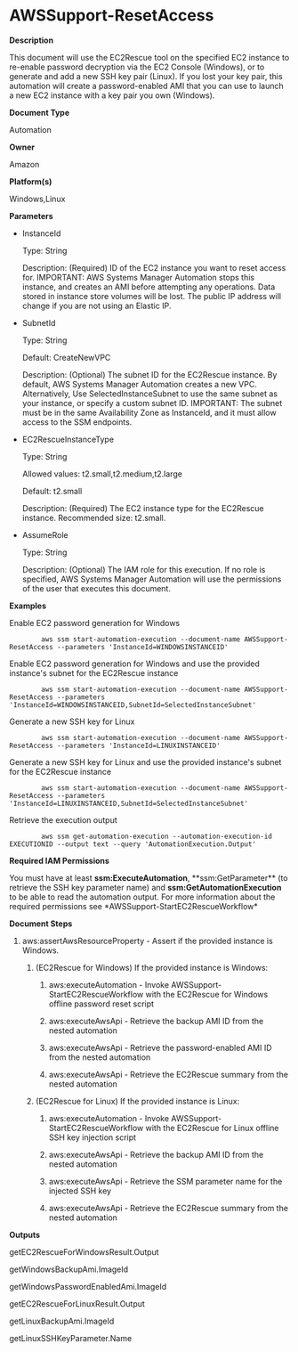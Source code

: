 # AWSSupport\-ResetAccess<a name="automation-awssupport-resetaccess"></a>

 **Description** 

This document will use the EC2Rescue tool on the specified EC2 instance to re\-enable password decryption via the EC2 Console \(Windows\), or to generate and add a new SSH key pair \(Linux\)\. If you lost your key pair, this automation will create a password\-enabled AMI that you can use to launch a new EC2 instance with a key pair you own \(Windows\)\.

 **Document Type** 

Automation

 **Owner** 

Amazon

 **Platform\(s\)** 

Windows,Linux

 **Parameters** 
+ InstanceId

  Type: String

  Description: \(Required\) ID of the EC2 instance you want to reset access for\. IMPORTANT: AWS Systems Manager Automation stops this instance, and creates an AMI before attempting any operations\. Data stored in instance store volumes will be lost\. The public IP address will change if you are not using an Elastic IP\.
+ SubnetId

  Type: String

  Default: CreateNewVPC

  Description: \(Optional\) The subnet ID for the EC2Rescue instance\. By default, AWS Systems Manager Automation creates a new VPC\. Alternatively, Use SelectedInstanceSubnet to use the same subnet as your instance, or specify a custom subnet ID\. IMPORTANT: The subnet must be in the same Availability Zone as InstanceId, and it must allow access to the SSM endpoints\.
+ EC2RescueInstanceType

  Type: String

  Allowed values: t2\.small,t2\.medium,t2\.large

  Default: t2\.small

  Description: \(Required\) The EC2 instance type for the EC2Rescue instance\. Recommended size: t2\.small\.
+ AssumeRole

  Type: String

  Description: \(Optional\) The IAM role for this execution\. If no role is specified, AWS Systems Manager Automation will use the permissions of the user that executes this document\.

 **Examples** 

Enable EC2 password generation for Windows

```
        aws ssm start-automation-execution --document-name AWSSupport-ResetAccess --parameters 'InstanceId=WINDOWSINSTANCEID'
```

Enable EC2 password generation for Windows and use the provided instance's subnet for the EC2Rescue instance

```
        aws ssm start-automation-execution --document-name AWSSupport-ResetAccess --parameters 'InstanceId=WINDOWSINSTANCEID,SubnetId=SelectedInstanceSubnet'
```

Generate a new SSH key for Linux

```
        aws ssm start-automation-execution --document-name AWSSupport-ResetAccess --parameters 'InstanceId=LINUXINSTANCEID'
```

Generate a new SSH key for Linux and use the provided instance's subnet for the EC2Rescue instance

```
        aws ssm start-automation-execution --document-name AWSSupport-ResetAccess --parameters 'InstanceId=LINUXINSTANCEID,SubnetId=SelectedInstanceSubnet'
```

Retrieve the execution output

```
        aws ssm get-automation-execution --automation-execution-id EXECUTIONID --output text --query 'AutomationExecution.Output'
```

 **Required IAM Permissions** 

You must have at least **ssm:ExecuteAutomation**, \*\*ssm:GetParameter\*\* \(to retrieve the SSH key parameter name\) and **ssm:GetAutomationExecution** to be able to read the automation output\. For more information about the required permissions see \*AWSSupport\-StartEC2RescueWorkflow\*

 **Document Steps** 

1. aws:assertAwsResourceProperty \- Assert if the provided instance is Windows\.

   1. \(EC2Rescue for Windows\) If the provided instance is Windows:

      1. aws:executeAutomation \- Invoke AWSSupport\-StartEC2RescueWorkflow with the EC2Rescue for Windows offline password reset script

      1. aws:executeAwsApi \- Retrieve the backup AMI ID from the nested automation

      1. aws:executeAwsApi \- Retrieve the password\-enabled AMI ID from the nested automation

      1. aws:executeAwsApi \- Retrieve the EC2Rescue summary from the nested automation

   1. \(EC2Rescue for Linux\) If the provided instance is Linux:

      1. aws:executeAutomation \- Invoke AWSSupport\-StartEC2RescueWorkflow with the EC2Rescue for Linux offline SSH key injection script

      1. aws:executeAwsApi \- Retrieve the backup AMI ID from the nested automation

      1. aws:executeAwsApi \- Retrieve the SSM parameter name for the injected SSH key

      1. aws:executeAwsApi \- Retrieve the EC2Rescue summary from the nested automation

 **Outputs** 

getEC2RescueForWindowsResult\.Output

getWindowsBackupAmi\.ImageId

getWindowsPasswordEnabledAmi\.ImageId

getEC2RescueForLinuxResult\.Output

getLinuxBackupAmi\.ImageId

getLinuxSSHKeyParameter\.Name
